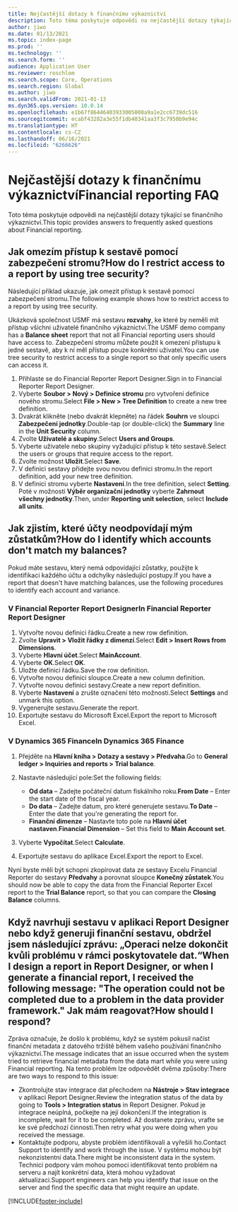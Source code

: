 ```yaml
---
title: Nejčastější dotazy k finančnímu výkaznictví
description: Toto téma poskytuje odpovědi na nejčastější dotazy týkající se finančního výkaznictví.
author: jiwo
ms.date: 01/13/2021
ms.topic: index-page
ms.prod: ''
ms.technology: ''
ms.search.form: ''
audience: Application User
ms.reviewer: roschlom
ms.search.scope: Core, Operations
ms.search.region: Global
ms.author: jiwo
ms.search.validFrom: 2021-01-13
ms.dyn365.ops.version: 10.0.14
ms.openlocfilehash: e1b67f86446403933005008a9a1e2cc6739dc516
ms.sourcegitcommit: ecabf43282a3e55f1db40341aa3f3c7950b9e94c
ms.translationtype: HT
ms.contentlocale: cs-CZ
ms.lasthandoff: 06/16/2021
ms.locfileid: "6266626"
---
```

# <a name="financial-reporting-faq"></a><span data-ttu-id="8516e-103">Nejčastější dotazy k finančnímu výkaznictví</span><span class="sxs-lookup"><span data-stu-id="8516e-103">Financial reporting FAQ</span></span>

<span data-ttu-id="8516e-104">Toto téma poskytuje odpovědi na nejčastější dotazy týkající se finančního výkaznictví.</span><span class="sxs-lookup"><span data-stu-id="8516e-104">This topic provides answers to frequently asked questions about Financial reporting.</span></span>

## <a name="how-do-i-restrict-access-to-a-report-by-using-tree-security"></a><span data-ttu-id="8516e-105">Jak omezím přístup k sestavě pomocí zabezpečení stromu?</span><span class="sxs-lookup"><span data-stu-id="8516e-105">How do I restrict access to a report by using tree security?</span></span>

<span data-ttu-id="8516e-106">Následující příklad ukazuje, jak omezit přístup k sestavě pomocí zabezpečení stromu.</span><span class="sxs-lookup"><span data-stu-id="8516e-106">The following example shows how to restrict access to a report by using tree security.</span></span>

<span data-ttu-id="8516e-107">Ukázková společnost USMF má sestavu **rozvahy**, ke které by neměli mít přístup všichni uživatelé finančního výkaznictví.</span><span class="sxs-lookup"><span data-stu-id="8516e-107">The USMF demo company has a **Balance sheet** report that not all Financial reporting users should have access to.</span></span> <span data-ttu-id="8516e-108">Zabezpečení stromu můžete použít k omezení přístupu k jedné sestavě, aby k ní měl přístup pouze konkrétní uživatel.</span><span class="sxs-lookup"><span data-stu-id="8516e-108">You can use tree security to restrict access to a single report so that only specific users can access it.</span></span>

1. <span data-ttu-id="8516e-109">Přihlaste se do Financial Reporter Report Designer.</span><span class="sxs-lookup"><span data-stu-id="8516e-109">Sign in to Financial Reporter Report Designer.</span></span>
2. <span data-ttu-id="8516e-110">Vyberte **Soubor \> Nový \> Definice stromu** pro vytvoření definice nového stromu.</span><span class="sxs-lookup"><span data-stu-id="8516e-110">Select **File \> New \> Tree Definition** to create a new tree definition.</span></span>
3. <span data-ttu-id="8516e-111">Dvakrát klikněte (nebo dvakrát klepněte) na řádek **Souhrn** ve sloupci **Zabezpečení jednotky**.</span><span class="sxs-lookup"><span data-stu-id="8516e-111">Double-tap (or double-click) the **Summary** line in the **Unit Security** column.</span></span>
4. <span data-ttu-id="8516e-112">Zvolte **Uživatelé a skupiny**.</span><span class="sxs-lookup"><span data-stu-id="8516e-112">Select **Users and Groups**.</span></span>
5. <span data-ttu-id="8516e-113">Vyberte uživatele nebo skupiny vyžadující přístup k této sestavě.</span><span class="sxs-lookup"><span data-stu-id="8516e-113">Select the users or groups that require access to the report.</span></span>
6. <span data-ttu-id="8516e-114">Zvolte možnost **Uložit**.</span><span class="sxs-lookup"><span data-stu-id="8516e-114">Select **Save**.</span></span>
7. <span data-ttu-id="8516e-115">V definici sestavy přidejte svou novou definici stromu.</span><span class="sxs-lookup"><span data-stu-id="8516e-115">In the report definition, add your new tree definition.</span></span>
8. <span data-ttu-id="8516e-116">V definici stromu vyberte **Nastavení**.</span><span class="sxs-lookup"><span data-stu-id="8516e-116">In the tree definition, select **Setting**.</span></span> <span data-ttu-id="8516e-117">Poté v možnosti **Výběr organizační jednotky** vyberte **Zahrnout všechny jednotky**.</span><span class="sxs-lookup"><span data-stu-id="8516e-117">Then, under **Reporting unit selection**, select **Include all units**.</span></span>

## <a name="how-do-i-identify-which-accounts-dont-match-my-balances"></a><span data-ttu-id="8516e-118">Jak zjistím, které účty neodpovídají mým zůstatkům?</span><span class="sxs-lookup"><span data-stu-id="8516e-118">How do I identify which accounts don't match my balances?</span></span>

<span data-ttu-id="8516e-119">Pokud máte sestavu, který nemá odpovídající zůstatky, použijte k identifikaci každého účtu a odchylky následující postupy.</span><span class="sxs-lookup"><span data-stu-id="8516e-119">If you have a report that doesn't have matching balances, use the following procedures to identify each account and variance.</span></span>

### <a name="in-financial-reporter-report-designer"></a><span data-ttu-id="8516e-120">V Financial Reporter Report Designer</span><span class="sxs-lookup"><span data-stu-id="8516e-120">In Financial Reporter Report Designer</span></span>

1. <span data-ttu-id="8516e-121">Vytvořte novou definici řádku.</span><span class="sxs-lookup"><span data-stu-id="8516e-121">Create a new row definition.</span></span>
2. <span data-ttu-id="8516e-122">Zvolte **Upravit \> Vložit řádky z dimenzí**.</span><span class="sxs-lookup"><span data-stu-id="8516e-122">Select **Edit \> Insert Rows from Dimensions**.</span></span>
3. <span data-ttu-id="8516e-123">Vyberte **Hlavní účet**.</span><span class="sxs-lookup"><span data-stu-id="8516e-123">Select **MainAccount**.</span></span>
4. <span data-ttu-id="8516e-124">Vyberte **OK**.</span><span class="sxs-lookup"><span data-stu-id="8516e-124">Select **OK**.</span></span>
5. <span data-ttu-id="8516e-125">Uložte definici řádku.</span><span class="sxs-lookup"><span data-stu-id="8516e-125">Save the row definition.</span></span>
6. <span data-ttu-id="8516e-126">Vytvořte novou definici sloupce.</span><span class="sxs-lookup"><span data-stu-id="8516e-126">Create a new column definition.</span></span>
7. <span data-ttu-id="8516e-127">Vytvořte novou definici sestavy.</span><span class="sxs-lookup"><span data-stu-id="8516e-127">Create a new report definition.</span></span>
8. <span data-ttu-id="8516e-128">Vyberte **Nastavení** a zrušte označení této možnosti.</span><span class="sxs-lookup"><span data-stu-id="8516e-128">Select **Settings** and unmark this option.</span></span>
9. <span data-ttu-id="8516e-129">Vygenerujte sestavu.</span><span class="sxs-lookup"><span data-stu-id="8516e-129">Generate the report.</span></span> 
10. <span data-ttu-id="8516e-130">Exportujte sestavu do Microsoft Excel.</span><span class="sxs-lookup"><span data-stu-id="8516e-130">Export the report to Microsoft Excel.</span></span>

### <a name="in-dynamics-365-finance"></a><span data-ttu-id="8516e-131">V Dynamics 365 Finance</span><span class="sxs-lookup"><span data-stu-id="8516e-131">In Dynamics 365 Finance</span></span>

1. <span data-ttu-id="8516e-132">Přejděte na **Hlavní kniha \> Dotazy a sestavy \> Předvaha**.</span><span class="sxs-lookup"><span data-stu-id="8516e-132">Go to **General ledger \> Inquiries and reports \> Trial balance**.</span></span>
2. <span data-ttu-id="8516e-133">Nastavte následující pole:</span><span class="sxs-lookup"><span data-stu-id="8516e-133">Set the following fields:</span></span>

    - <span data-ttu-id="8516e-134">**Od data** – Zadejte počáteční datum fiskálního roku.</span><span class="sxs-lookup"><span data-stu-id="8516e-134">**From Date** – Enter the start date of the fiscal year.</span></span>
    - <span data-ttu-id="8516e-135">**Do data** – Zadejte datum, pro které generujete sestavu.</span><span class="sxs-lookup"><span data-stu-id="8516e-135">**To Date** – Enter the date that you're generating the report for.</span></span>
    - <span data-ttu-id="8516e-136">**Finanční dimenze** – Nastavte toto pole na **Hlavní účet nastaven**.</span><span class="sxs-lookup"><span data-stu-id="8516e-136">**Financial Dimension** – Set this field to **Main Account set**.</span></span>

3. <span data-ttu-id="8516e-137">Vyberte **Vypočítat**.</span><span class="sxs-lookup"><span data-stu-id="8516e-137">Select **Calculate**.</span></span>
4. <span data-ttu-id="8516e-138">Exportujte sestavu do aplikace Excel.</span><span class="sxs-lookup"><span data-stu-id="8516e-138">Export the report to Excel.</span></span>

<span data-ttu-id="8516e-139">Nyní byste měli být schopni zkopírovat data ze sestavy Excelu Financial Reporter do sestavy **Předvahy** a porovnat sloupce **Konečný zůstatek**.</span><span class="sxs-lookup"><span data-stu-id="8516e-139">You should now be able to copy the data from the Financial Reporter Excel report to the **Trial Balance** report, so that you can compare the **Closing Balance** columns.</span></span>

## <a name="when-i-design-a-report-in-report-designer-or-when-i-generate-a-financial-report-i-received-the-following-message-the-operation-could-not-be-completed-due-to-a-problem-in-the-data-provider-framework-how-should-i-respond"></a><span data-ttu-id="8516e-140">Když navrhuji sestavu v aplikaci Report Designer nebo když generuji finanční sestavu, obdržel jsem následující zprávu: „Operaci nelze dokončit kvůli problému v rámci poskytovatele dat.“</span><span class="sxs-lookup"><span data-stu-id="8516e-140">When I design a report in Report Designer, or when I generate a financial report, I received the following message: "The operation could not be completed due to a problem in the data provider framework."</span></span> <span data-ttu-id="8516e-141">Jak mám reagovat?</span><span class="sxs-lookup"><span data-stu-id="8516e-141">How should I respond?</span></span>

<span data-ttu-id="8516e-142">Zpráva označuje, že došlo k problému, když se systém pokusil načíst finanční metadata z datového tržiště během vašeho používání finančního výkaznictví.</span><span class="sxs-lookup"><span data-stu-id="8516e-142">The message indicates that an issue occurred when the system tried to retrieve financial metadata from the data mart while you were using Financial reporting.</span></span> <span data-ttu-id="8516e-143">Na tento problém lze odpovědět dvěma způsoby:</span><span class="sxs-lookup"><span data-stu-id="8516e-143">There are two ways to respond to this issue:</span></span>

- <span data-ttu-id="8516e-144">Zkontrolujte stav integrace dat přechodem na **Nástroje \> Stav integrace** v aplikaci Report Designer.</span><span class="sxs-lookup"><span data-stu-id="8516e-144">Review the integration status of the data by going to **Tools \> Integration status** in Report Designer.</span></span> <span data-ttu-id="8516e-145">Pokud je integrace neúplná, počkejte na její dokončení.</span><span class="sxs-lookup"><span data-stu-id="8516e-145">If the integration is incomplete, wait for it to be completed.</span></span> <span data-ttu-id="8516e-146">Až dostanete zprávu, vraťte se ke své předchozí činnosti.</span><span class="sxs-lookup"><span data-stu-id="8516e-146">Then retry what you were doing when you received the message.</span></span>
- <span data-ttu-id="8516e-147">Kontaktujte podporu, abyste problém identifikovali a vyřešili ho.</span><span class="sxs-lookup"><span data-stu-id="8516e-147">Contact Support to identify and work through the issue.</span></span> <span data-ttu-id="8516e-148">V systému mohou být nekonzistentní data.</span><span class="sxs-lookup"><span data-stu-id="8516e-148">There might be inconsistent data in the system.</span></span> <span data-ttu-id="8516e-149">Technici podpory vám mohou pomoci identifikovat tento problém na serveru a najít konkrétní data, která mohou vyžadovat aktualizaci.</span><span class="sxs-lookup"><span data-stu-id="8516e-149">Support engineers can help you identify that issue on the server and find the specific data that might require an update.</span></span>

[!INCLUDE[footer-include](../../includes/footer-banner.md)]
